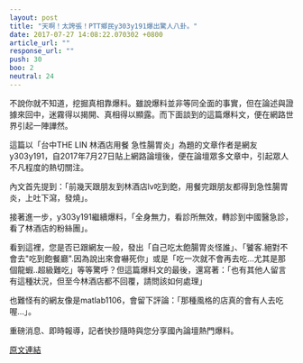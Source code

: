 ```yaml
---
layout: post
title: "天啊！太誇張！PTT鄉民y303y191爆出驚人八卦。"
date: 2017-07-27 14:08:22.070302 +0800
article_url: ""
response_url: ""
push: 30
boo: 2
neutral: 24
---
```


不說你就不知道，挖掘真相靠爆料。雖說爆料並非等同全面的事實，但在論述與證據來回中，迷霧得以揭開、真相得以顯露。而下面談到的這篇爆料文，便在網路世界引起一陣譁然。

這篇以「台中THE LIN 林酒店用餐 急性腸胃炎」為題的文章作者是網友y303y191，自2017年7月27日貼上網路論壇後，便在論壇眾多文章中，引起眾人不凡程度的熱切關注。

內文首先提到：「前幾天跟朋友到林酒店lv吃到飽，用餐完跟朋友都得到急性腸胃炎，上吐下瀉，發燒」。

接著進一步，y303y191繼續爆料，「全身無力，看診所無效，轉診到中國醫急診，看了林酒店的粉絲團」。

看到這裡，您是否已跟網友一般，發出「自己吃太飽腸胃炎怪誰」、「饕客.絕對不會去"吃到飽餐廳".因為說出來會嚇死你」或是「吃一次就不會再去吃...尤其是那個龍蝦..超級難吃」等等驚呼？但這篇爆料文的最後，還寫著：「也有其他人留言有這種狀況，但至今林酒店都不回覆，請問該如何處理」

也難怪有的網友像是matlab1106，會留下評論：「那種風格的店真的會有人去吃喔...」。

重磅消息、即時報導，記者快抄隨時與您分享國內論壇熱門爆料。

<a href = "https://www.ptt.cc/bbs/Gossiping/M.1501125575.A.085.html">原文連結</a>

